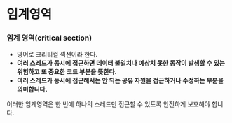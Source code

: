 # 임계영역

### **임계 영역(critical section)**

- 영어로 크리티컬 섹션이라 한다.
- **여러 스레드가 동시에 접근하면 데이터 불일치나 예상치 못한 동작이 발생할 수 있는 위험하고 또 중요한 코드 부분을 뜻한다.**
- **여러 스레드가 동시에 접근해서는 안 되는 공유 자원을 접근하거나 수정하는 부분을 의미합니다.**



이러한 임계영역은 한 번에 하나의 스레드만 접근할 수 있도록 안전하게 보호해야 합니다.

